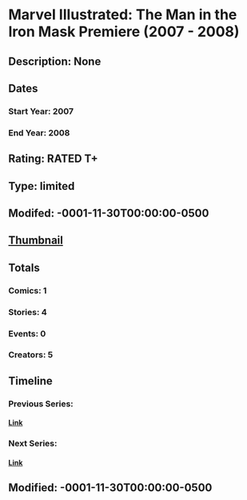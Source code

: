 # Marvel Illustrated: The Man in the Iron Mask Premiere (2007 - 2008)
## Description: None
## Dates
### Start Year: 2007
### End Year: 2008
## Rating: RATED T+
## Type: limited
## Modifed: -0001-11-30T00:00:00-0500
## [Thumbnail](http://i.annihil.us/u/prod/marvel/i/mg/c/30/4bb7ca212e97e.jpg)
## Totals
### Comics: 1
### Stories: 4
### Events: 0
### Creators: 5
## Timeline
### Previous Series: 
#### [Link]()
### Next Series: 
#### [Link]()
## Modified: -0001-11-30T00:00:00-0500